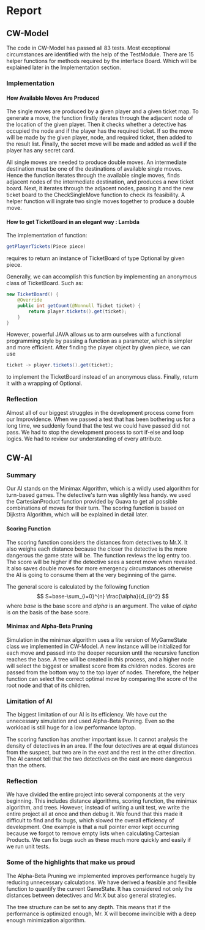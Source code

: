 # Report

## CW-Model

The code in CW-Model has passed all 83 tests. Most exceptional circumstances are identified with the help of the TestModule. There are 15 helper functions for methods required by the interface Board. Which will be explained later in the Implementation section.


### Implementation
#### How Available Moves Are Produced

The single moves are produced by a given player and a given ticket map. To generate a move, the function firstly iterates through the adjacent node of the location of the given player. Then it checks whether a detective has occupied the node and if the player has the required ticket. If so the move will be made by the given player, node, and required ticket, then added to the result list. Finally, the secret move will be made and added as well if the player has any secret card.

All single moves are needed to produce double moves.  An intermediate destination must be one of the destinations of available single moves. Hence the function iterates through the available single moves, finds adjacent nodes of the intermediate destination, and produces a new ticket board. Next, it iterates through the adjacent nodes, passing it and the new ticket board to the CheckSingleMove function to check its feasibility. A helper function will ingrate two single moves together to produce a double move.

#### How to get TicketBoard in an elegant way : Lambda

The implementation of function:
```java
getPlayerTickets(Piece piece)
```
requires to return an instance of TicketBoard of type Optional by given piece.

Generally, we can accomplish this function by implementing an anonymous class of TicketBoard. Such as:

```java
new TicketBoard() {
    @Override
    public int getCount(@Nonnull Ticket ticket) {
        return player.tickets().get(ticket);
    }
}
```
However, powerful JAVA allows us to arm ourselves with a functional programming style by passing a function as a parameter, which is simpler and more efficient. After finding the player object by given piece, we can use
```java
ticket -> player.tickets().get(ticket);
```
to implement the TicketBoard instead of an anonymous class. Finally, return it with a wrapping of Optional.

### Reflection

Almost all of our biggest struggles in the development process come from our Improvidence. When we passed a test that has been bothering us for a long time, we suddenly found that the test we could have passed did not pass. We had to stop the development process to sort if-else and loop logics. We had to review our understanding of every attribute. 

## CW-AI

### Summary

Our AI stands on the Minimax Algorithm, which is a wildly used algorithm for turn-based games. The detective's turn was slightly less handy. we used the CartesianProduct function provided by Guava to get all possible combinations of moves for their turn. The scoring function is based on Dijkstra Algorithm, which will be explained in detail later.


#### Scoring Function

The scoring function considers the distances from detectives to Mr.X. It also weighs each distance because the closer the detective is the more dangerous the game state will be. The function reviews the log entry too. The score will be higher if the detective sees a secret move when revealed. It also saves double moves for more emergency circumstances otherwise the AI is going to consume them at the very beginning of the game.

The general score is calculated by the following function
$$
S=base-\sum_{i=0}^{n} \frac{\alpha}{d_{i}^2}
$$
where *base* is the base score and *alpha* is an argument. The value of *alpha* is on the basis of the base score.  

#### Minimax and Alpha-Beta Pruning
Simulation in the minimax algorithm uses a lite version of MyGameState class we implemented in CW-Model. A new instance will be initialized for each move and passed into the deeper recursion until the recursive function reaches the base. A tree will be created in this process, and a higher node will select the biggest or smallest score from its children nodes. Scores are passed from the bottom way to the top layer of nodes. Therefore, the helper function can select the correct optimal move by comparing the score of the root node and that of its children.

### Limitation of AI

The biggest limitation of our AI is its efficiency. We have cut the unnecessary simulation and  used Alpha-Beta Pruning. Even so the workload is still huge for a low performance laptop. 

The scoring function has another important issue. It cannot analysis the density of detectives in an area. If the four detectives are at equal distances from the suspect, but two are in the east and the rest in the other direction. The AI cannot tell that the two detectives on the east are more dangerous than the others.

### Reflection

We have divided the entire project into several components at the very beginning. This includes distance algorithms, scoring function, the minimax algorithm, and trees. However, instead of writing a unit test, we write the entire project all at once and then debug it. We found that this made it difficult to find and fix bugs, which slowed the overall efficiency of development. One example is that a null pointer error kept occurring because we forgot to remove empty lists when calculating Cartesian Products. 
We can fix bugs such as these much more quickly and easily if we run unit tests.

### Some of the highlights that make us proud

The Alpha-Beta Pruning we implemented improves performance hugely by reducing unnecessary calculations. We have derived a feasible and flexible function to quantify the current GameState. It has considered not only the distances between detectives and Mr.X but also general strategies.

The tree structure can be set to any depth. This means that if the performance is optimized enough, Mr. X will become invincible with a deep enough minimization algorithm.

